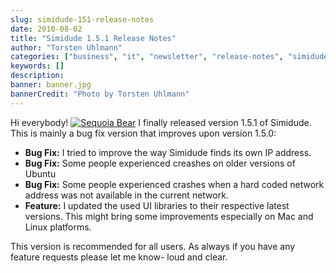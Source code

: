 ```yaml
---
slug: simidude-151-release-notes
date: 2010-08-02
title: "Simidude 1.5.1 Release Notes"
author: "Torsten Uhlmann"
categories: ["business", "it", "newsletter", "release-notes", "simidude"]
keywords: []
description:
banner: banner.jpg
bannerCredit: "Photo by Torsten Uhlmann"
---
```


Hi everybody! [![Sequoia Bear](http://www.agynamix.de/wp-content/uploads/2010/08/Sequoia_Bear.jpg "Sequoia Bear")](http://www.agynamix.de/wp-content/uploads/2010/08/Sequoia_Bear.jpg) I finally released version 1.5.1 of Simidude. This is mainly a bug fix version that improves upon version 1.5.0:

-   **Bug Fix:** I tried to improve the way Simidude finds its own IP address.
-   **Bug Fix:** Some people experienced creashes on older versions of Ubuntu
-   **Bug Fix:** Some people experienced crashes when a hard coded network address was not available in the current network.
-   **Feature:** I updated the used UI libraries to their respective latest versions. This might bring some improvements especially on Mac and Linux platforms.

This version is recommended for all users. As always if you have any feature requests please let me know- loud and clear.
